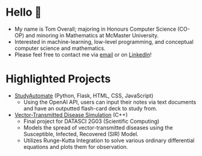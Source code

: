 # Hello 👋
- My name is Tom Overall; majoring in Honours Computer Science (CO-OP) and minoring in Mathematics at McMaster University.
- Interested in machine-learning, low-level programming, and conceptual computer science and mathematics.
- Please feel free to contact me via [email](t.overall@hotmail.com) or on [LinkedIn](https://www.linkedin.com/in/thomas-overall)!

# Highlighted Projects
- [StudyAutomate](https://github.com/tomoverall/Study-AutoMate) (Python, Flask, HTML, CSS, JavaScript)
  - Using the OpenAI API, users can input their notes via text documents and have an outputted flash-card deck to study from.
- [Vector-Transmitted Disease Simulation](https://github.com/tomoverall/Vector-Transmitted-Disease) (C++)
  - Final project for DATASCI 2G03 (Scientific Computing)
  - Models the spread of vector-transmitted diseases using the Susceptible, Infected, Recovered (SIR) Model.
  - Utilizes Runge-Kutta Integration to solve various ordinary differential equations and plots them for observation.
